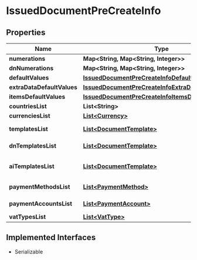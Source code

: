 

# IssuedDocumentPreCreateInfo


## Properties

| Name | Type | Description | Notes |
|------------ | ------------- | ------------- | -------------|
|**numerations** | **Map&lt;String, Map&lt;String, Integer&gt;&gt;** |  |  [optional] |
|**dnNumerations** | **Map&lt;String, Map&lt;String, Integer&gt;&gt;** |  |  [optional] |
|**defaultValues** | [**IssuedDocumentPreCreateInfoDefaultValues**](IssuedDocumentPreCreateInfoDefaultValues.md) |  |  [optional] |
|**extraDataDefaultValues** | [**IssuedDocumentPreCreateInfoExtraDataDefaultValues**](IssuedDocumentPreCreateInfoExtraDataDefaultValues.md) |  |  [optional] |
|**itemsDefaultValues** | [**IssuedDocumentPreCreateInfoItemsDefaultValues**](IssuedDocumentPreCreateInfoItemsDefaultValues.md) |  |  [optional] |
|**countriesList** | **List&lt;String&gt;** | Countries list. |  [optional] |
|**currenciesList** | [**List&lt;Currency&gt;**](Currency.md) | Currencies list. |  [optional] |
|**templatesList** | [**List&lt;DocumentTemplate&gt;**](DocumentTemplate.md) | Document templates list. |  [optional] |
|**dnTemplatesList** | [**List&lt;DocumentTemplate&gt;**](DocumentTemplate.md) | Delivery note templates list. |  [optional] |
|**aiTemplatesList** | [**List&lt;DocumentTemplate&gt;**](DocumentTemplate.md) | Accompanying invoice templates list. |  [optional] |
|**paymentMethodsList** | [**List&lt;PaymentMethod&gt;**](PaymentMethod.md) | Payment methods list. |  [optional] |
|**paymentAccountsList** | [**List&lt;PaymentAccount&gt;**](PaymentAccount.md) | Payment accounts list. |  [optional] |
|**vatTypesList** | [**List&lt;VatType&gt;**](VatType.md) | Vat types list. |  [optional] |


## Implemented Interfaces

* Serializable


